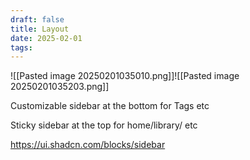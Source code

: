```yaml
---
draft: false
title: Layout
date: 2025-02-01
tags:
---
```

![[Pasted image 20250201035010.png]]![[Pasted image 20250201035203.png]]

Customizable sidebar at the bottom for Tags etc

Sticky sidebar at the top for home/library/ etc

https://ui.shadcn.com/blocks/sidebar